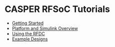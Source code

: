 # CASPER RFSoC Tutorials

* [Getting Started][getting-started]
* [Platform and Simulink Overview][platform-overview]
* [Using the RFDC][rfdc]
* [Example Designs][example-designs]


[getting-started]: ./tut_getting_started.md
[platform-overview]: ./tut_platform.md
[rfdc]: ./tut_rfdc.md
[example-designs]: ./tut_designs/readme.md
